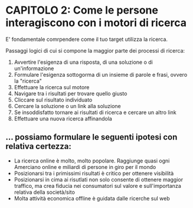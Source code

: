 # CAPITOLO 2: Come le persone interagiscono con i motori di ricerca

E' fondamentale comrpendere come il tuo target utilizza la ricerca.

Passaggi logici di cui si compone la maggior parte dei processi di ricerca:
1. Avvertire l'esigenza di una risposta, di una soluzione o di un'informazione
2. Formulare l'esigenza sottogorma di un insieme di parole e frasi, ovvero la "ricerca"
3. Effettuare la ricerca sul motore
4. Navigare tra i risultati per trovare quello giusto
5. Cliccare sul risultato individuato
6. Cercare la soluzione o un link alla soluzione
7. Se insoddisfatto tornare ai risultati di ricerca e cercare un altro link
8. Effettuare una nuova ricerca affinandola


## ... possiamo formulare le seguenti ipotesi con relativa certezza: 
+ La ricerca online è molto, molto popolare. Raggiunge quasi ogni Amerciano online e miliardi di persone in giro per il mondo
+ Posizionarsi tra i primissimi risultati è critico per ottenere visibilità
+ Posizionarsi in cima ai risutlati non solo consente di ottenere maggior traffico, ma crea fiducia nei consumatori sul valore e sull'importanza relativa della società/sito
+ Molta attività economica offline è guidata dalle ricerche sul web 
